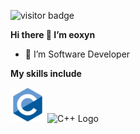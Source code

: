 ![visitor badge](https://visitor-badge.laobi.icu/badge?page_id=eoxyn.visitor-badge)

**Hi there 👋 I’m eoxyn**
 - 👀 I’m Software Developer

**My skills include**

<img src="https://raw.githubusercontent.com/devicons/devicon/master/icons/c/c-original.svg" alt="C Logo" width="55" height="55">

<img src="https://raw.githubusercontent.com/devicons/devicon/master/icons/cpp/cpp-original.svg" alt="C++ Logo" width="55" height="55">

